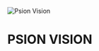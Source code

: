 ![Psion Vision](https://www.psionvision.com/assets/img/common/psion-vision-logo.svg)
# PSION VISION
